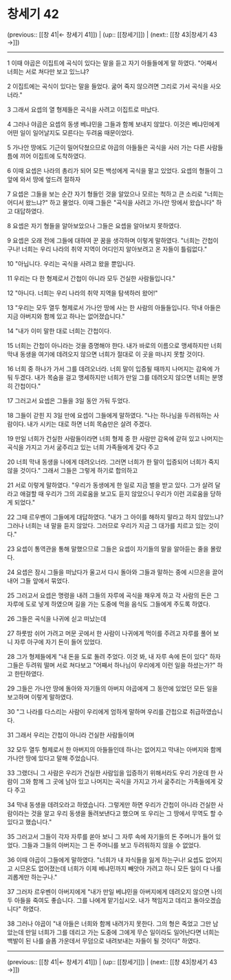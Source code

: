 # 창세기 42

(previous:: [[창 41|← 창세기 41]]) | (up:: [[창세기]]) | (next:: [[창 43|창세기 43 →]])

***




1 
이때 야곱은 이집트에 곡식이 있다는 말을 듣고 자기 아들들에게 말 하였다. "어째서 너희는 서로 쳐다만 보고 있느냐? 



2 
이집트에는 곡식이 있다는 말을 들었다. 굶어 죽지 않으려면 그리로 가서 곡식을 사오너라." 



3 
그래서 요셉의 열 형제들은 곡식을 사려고 이집트로 떠났다. 



4 
그러나 야곱은 요셉의 동생 베냐민을 그들과 함께 보내지 않았다. 이것은 베냐민에게 어떤 일이 일어날지도 모른다는 두려움 때문이었다. 



5 
가나안 땅에도 기근이 밀어닥쳤으므로 야곱의 아들들은 곡식을 사러 가는 다른 사람들 틈에 끼어 이집트에 도착하였다. 



6 
이때 요셉은 나라의 총리가 되어 모든 백성에게 곡식을 팔고 있었다. 요셉의 형들이 그 앞에 와서 땅에 엎드려 절하자 



7 
요셉은 그들을 보는 순간 자기 형들인 것을 알았으나 모르는 척하고 큰 소리로 "너희는 어디서 왔느냐?" 하고 물었다. 이때 그들은 "곡식을 사려고 가나안 땅에서 왔습니다" 하고 대답하였다. 



8 
요셉은 자기 형들을 알아보았으나 그들은 요셉을 알아보지 못하였다. 



9 
요셉은 오래 전에 그들에 대하여 꾼 꿈을 생각하며 이렇게 말하였다. "너희는 간첩이구나! 너희는 우리 나라의 취약 지역이 어디인지 알아보려고 온 자들이 틀림없다." 



10 
"아닙니다. 우리는 곡식을 사려고 왔을 뿐입니다. 



11 
우리는 다 한 형제로서 간첩이 아니라 모두 건실한 사람들입니다." 



12 
"아니다. 너희는 우리 나라의 취약 지역을 탐색하러 왔어!" 



13 
"우리는 모두 열두 형제로서 가나안 땅에 사는 한 사람의 아들들입니다. 막내 아들은 지금 아버지와 함께 있고 하나는 없어졌습니다." 



14 
"내가 이미 말한 대로 너희는 간첩이다. 



15 
너희는 간첩이 아니라는 것을 증명해야 한다. 내가 바로의 이름으로 맹세하지만 너희 막내 동생을 여기에 데려오지 않으면 너희가 절대로 이 곳을 떠나지 못할 것이다. 



16 
너희 중 하나가 가서 그를 데려오너라. 너희 말이 입증될 때까지 나머지는 감옥에 가둬 두겠다. 내가 목숨을 걸고 맹세하지만 너희가 만일 그를 데려오지 않으면 너희는 분명히 간첩이다." 



17 
그러고서 요셉은 그들을 3일 동안 가둬 두었다. 



18 
그들이 갇힌 지 3일 만에 요셉이 그들에게 말하였다. "나는 하나님을 두려워하는 사람이다. 내가 시키는 대로 하면 너희 목숨만은 살려 주겠다. 



19 
만일 너희가 건실한 사람들이라면 너희 형제 중 한 사람만 감옥에 갇혀 있고 나머지는 곡식을 가지고 가서 굶주리고 있는 너희 가족들에게 갖다 주고 



20 
너희 막내 동생을 나에게 데려오너라. 그러면 너희가 한 말이 입증되어 너희가 죽지 않을 것이다." 그래서 그들은 그렇게 하기로 합의하고 



21 
서로 이렇게 말하였다. "우리가 동생에게 한 일로 지금 벌을 받고 있다. 그가 살려 달라고 애걸할 때 우리가 그의 괴로움을 보고도 듣지 않았으니 우리가 이런 괴로움을 당하게 되었다." 



22 
그때 르우벤이 그들에게 대답하였다. "내가 그 아이를 해하지 말라고 하지 않았느냐? 그러나 너희는 내 말을 듣지 않았다. 그러므로 우리가 지금 그 대가를 치르고 있는 것이다." 



23 
요셉이 통역관을 통해 말했으므로 그들은 요셉이 자기들의 말을 알아듣는 줄을 몰랐다. 



24 
요셉은 잠시 그들을 떠났다가 울고서 다시 돌아와 그들과 말하는 중에 시므온을 끌어내어 그들 앞에서 묶었다. 



25 
그러고서 요셉은 명령을 내려 그들의 자루에 곡식을 채우게 하고 각 사람의 돈은 그 자루에 도로 넣게 하였으며 길을 가는 도중에 먹을 음식도 그들에게 주도록 하였다. 



26 
그들은 곡식을 나귀에 싣고 떠났는데 



27 
하룻밤 쉬어 가려고 머문 곳에서 한 사람이 나귀에게 먹이를 주려고 자루를 풀어 보니 자루 아구에 자기 돈이 들어 있었다. 



28 
그가 형제들에게 "내 돈을 도로 돌려 주었다. 이것 봐, 내 자루 속에 돈이 있다" 하자 그들은 두려워 떨며 서로 쳐다보고 "어째서 하나님이 우리에게 이런 일을 하셨는가?" 하고 한탄하였다. 



29 
그들은 가나안 땅에 돌아와 자기들의 아버지 야곱에게 그 동안에 있었던 모든 일을 보고하며 이렇게 말하였다. 



30 
"그 나라를 다스리는 사람이 우리에게 엄하게 말하며 우리를 간첩으로 취급하였습니다. 



31 
그래서 우리는 간첩이 아니라 건실한 사람들이며 



32 
모두 열두 형제로서 한 아버지의 아들들인데 하나는 없어지고 막내는 아버지와 함께 가나안 땅에 있다고 말해 주었습니다. 



33 
그랬더니 그 사람은 우리가 건실한 사람임을 입증하기 위해서라도 우리 가운데 한 사람이 그와 함께 그 곳에 남아 있고 나머지는 곡식을 가지고 가서 굶주리는 가족들에게 갖다 주고 



34 
막내 동생을 데려오라고 하였습니다. 그렇게만 하면 우리가 간첩이 아니라 건실한 사람이라는 것을 알고 우리 동생을 돌려보낸다고 했으며 또 우리는 그 땅에서 무역도 할 수 있다고 했습니다." 



35 
그러고서 그들이 각자 자루를 쏟아 보니 그 자루 속에 자기들의 돈 주머니가 들어 있었다. 그들과 그들의 아버지는 그 돈 주머니를 보고 두려워하지 않을 수 없었다. 



36 
이때 야곱이 그들에게 말하였다. "너희가 내 자식들을 잃게 하는구나! 요셉도 없어지고 시므온도 없어졌는데 너희가 이제 베냐민까지 빼앗아 가려고 하니 모든 일이 다 나를 괴롭게만 하는구나." 



37 
그러자 르우벤이 아버지에게 "내가 만일 베냐민을 아버지에게 데려오지 않으면 나의 두 아들을 죽여도 좋습니다. 그를 나에게 맡기십시오. 내가 책임지고 데리고 돌아오겠습니다" 하였다. 



38 
그러나 야곱이 "내 아들은 너희와 함께 내려가지 못한다. 그의 형은 죽었고 그만 남았는데 만일 너희가 그를 데리고 가는 도중에 그에게 무슨 일이라도 일어난다면 너희는 백발이 된 나를 슬픔 가운데서 무덤으로 내려보내는 자들이 될 것이다" 하였다.

***

(previous:: [[창 41|← 창세기 41]]) | (up:: [[창세기]]) | (next:: [[창 43|창세기 43 →]])
